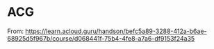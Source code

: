 # ACG
From: https://learn.acloud.guru/handson/befc5a89-3288-412a-b6ae-68925d5f967b/course/d068441f-75b4-4fe8-a7a6-df9153f24a35
